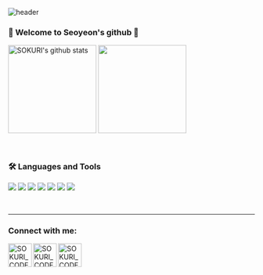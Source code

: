 ![header](https://capsule-render.vercel.app/api?type=waving&color=gradient&height=250&section=header&text=SOKURI_CODE&fontSize=90)


### 🎀 Welcome to Seoyeon's github 🫧

<!-- 🌱 I’m currently interested in `Java`, `Rust`
- 🥅 2022 Goals : Build my own mainnet
- ⚡ Fun fact: I love to swim and have `Life Guard` certification.-->

<div style="display: flex, height:180px">
<img align="center" style="height:180px" src="https://github-readme-stats.vercel.app/api?username=imysh578&show_icons=true&include_all_commits=true&theme=nord&hide_border=true" alt="SOKURI's github stats" />
<img align="center" style="height:180px" src="https://github-readme-stats.vercel.app/api/top-langs/?username=imysh578&layout=compact&theme=nord&hide_border=true" />
</div>
<br />
<br />

### 🛠 Languages and Tools

<img src="https://img.shields.io/badge/CSS3-1572B6?style=flat-square&logo=CSS3&logoColor=white"/> </t>
<img src="https://img.shields.io/badge/HTML5-E34F26?style=flat-square&logo=HTML5&logoColor=white"/> 
<img src="https://img.shields.io/badge/React-61DAFB?style=flat-square&logo=React&logoColor=white"/>
<img src="https://img.shields.io/badge/JavaScript-F7DF1E?style=flat-square&logo=JavaScript&logoColor=white"/>
<img src="https://img.shields.io/badge/TypeScript-3178C6?style=flat-square&logo=TypeScript&logoColor=white"/>
<img src="https://img.shields.io/badge/Node.js-339933?style=flat-square&logo=Node.js&logoColor=white"/>
<img src="https://img.shields.io/badge/Solidity-363636?style=flat-square&logo=Solidity&logoColor=white"/>
<!-- <img src="https://img.shields.io/badge/Linux-FCC624?style=flat-square&logo=Linux&logoColor=white"/>
<img src="https://img.shields.io/badge/Go-00ADD8?style=flat-square&logo=Go&logoColor=white"/> -->
<!-- <img src="https://img.shields.io/badge/Python-3776AB?style=flat-square&logo=Python&logoColor=white"/> -->

<br />

---
### Connect with me:

[<img align="left" alt="SOKURI_CODE | velog" width="48px" src="https://img.icons8.com/color/48/000000/blog.png" />][website]
<!-- [<img align="left" alt="SOKURI_CODE | YouTube" width="48px" src="https://img.icons8.com/color/48/000000/youtube-play.png" />][youtube] -->
[<img align="left" alt="SOKURI_CODE | Twitter" width="48px" src="https://img.icons8.com/color/48/000000/twitter-squared.png" />][twitter]
<!-- [<img align="left" alt="SOKURI_CODE | LinkedIn" width="48px" src="https://img.icons8.com/color/48/000000/linkedin.png" />][linkedin] -->
[<img align="left" alt="SOKURI_CODE | Instagram" width="48px" src="https://img.icons8.com/color/48/000000/instagram-new--v2.png" />][instagram]

[website]: https://velog.io/@imysh578
[twitter]: https://twitter.com/imysh578
<!-- [youtube]: https://youtube.com/ -->
<!-- [linkedin]: https://linkedin.com/in/ -->
[instagram]: https://instagram.com/_sokuri

<br />
